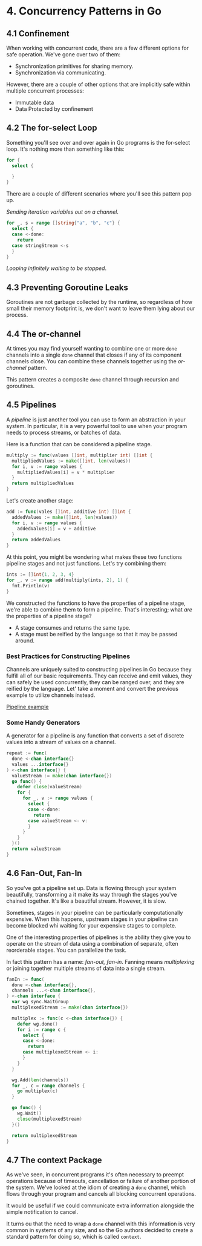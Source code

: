 # 4. Concurrency Patterns in Go

## 4.1 Confinement

When working with concurrent code, there are a few different
options for safe operation. We've gone over two of them:

+ Synchronization primitives for sharing memory.
+ Synchronization via communicating.

However, there are a couple of other options that are implicitly safe
within multiple concurrent processes:

+ Immutable data
+ Data Protected by confinement

## 4.2 The for-select Loop

Something you'll see over and over again in Go programs is the
for-select loop. It's nothing more than something like this:

```go
for {
  select {

  }
}
```

There are a couple of different scenarios where you'll see this
pattern pop up.

*Sending iteration variables out on a channel*.

```go
for _, s = range []string{"a", "b", "c"} {
  select {
  case <-done:
    return
  case stringStream <-s
  }
}
```

*Looping infinitely waiting to be stopped*.

## 4.3 Preventing Goroutine Leaks

Goroutines are not garbage collected by the runtime, so regardless of
how small their memory footprint is, we don't want to leave them
lying about our process.

## 4.4 The or-channel

At times you may find yourself wanting to combine one or more `done` channels
into a single `done` channel that closes if any of its component channels close.
You can combine these channels together using the *or-channel* pattern.

This pattern creates a composite `done` channel through recursion
and goroutines.

## 4.5 Pipelines

A *pipeline* is just another tool you can use to form an abstraction in your
system. In particular, it is a very powerful tool to use when your
program needs to process streams, or batches of data.

Here is a function that can be considered a pipeline stage.

```go
multiply := func(values []int, multiplier int) []int {
  multipliedValues := make([]int, len(values))
  for i, v := range values {
    multipliedValues[i] = v * multiplier
  }
  return multipliedValues
}
```

Let's create another stage:

```go
add := func(vales []int, additive int) []int {
  addedValues := make([]int, len(values))
  for i, v := range values {
    addedValues[i] = v + additive
  }
  return addedValues
}
```

At this point, you might be wondering what makes these two functions
pipeline stages and not just functions. Let's try combining them:

```go
ints := []int{1, 2, 3, 4}
for _, v := range add(multiply(ints, 2), 1) {
  fmt.Println(v)
}
```

We constructed the functions to have the properties of a pipeline
stage, we're able to combine them to form a pipeline. That's interesting;
what *are* the properties of a pipeline stage?

+ A stage consumes and returns the same type.
+ A stage must be reified by the language so that it may be
passed around.

### Best Practices for Constructing Pipelines

Channels are uniquely suited to constructing pipelines in Go
because they fulfill all of our basic requirements. They can receive
and emit values, they can safely be used concurrently, they can
be ranged over, and they are reified by the language. Let' take
a moment and convert the previous example to utilize channels instead.

[Pipeline example](./pipelineExample.go)

### Some Handy Generators

A generator for a pipeline is any function that converts a
set of discrete values into a stream of values on a channel.

```go
repeat := func(
  done <-chan interface{}
  values ...interface{}
) <-chan interface{} {
  valueStream := make(chan interface{})
  go func() {
    defer close(valueStream)
    for {
      for _, v := range values {
        select {
        case <-done:
          return
        case valueStream <- v:
        }
      }
    }
  }()
  return valueStream
}
```

## 4.6 Fan-Out, Fan-In

So you've got a pipeline set up. Data is flowing through your system
beautifully, transforming a it make its way through the stages you've
chained together. It's like a beautiful stream. However, it is slow.

Sometimes, stages in your pipeline can be particularly computationally
expensive. When this happens, upstream stages in your pipeline can
become blocked whi waiting for your expensive stages to complete.

One of the interesting properties of pipelines is the ability they
give you to operate on the stream of data using a combination of
separate, often reorderable stages. You can parallelize the task.

In fact this pattern has a name: *fan-out, fan-in*. Fanning means *multiplexing*
or joining together multiple streams of data into a single stream.

```go
fanIn := func(
  done <-chan interface{},
  channels ...<-chan interface{},
) <-chan interface {
  var wg sync.WaitGroup
  multiplexedStream := make(chan interface{})

  multiplex := func(c <-chan interface{}) {
    defer wg.done()
    for i := range c {
      select {
      case <-done:
        return
      case multiplexedStream <- i:
      }
    }
  }

  wg.Add(len(channels))
  for _, c = range channels {
    go multiplex(c)
  }

  go func() {
    wg.Wait()
    close(multiplexedStream)
  }()

  return multiplexedStream
}
```

## 4.7 The context Package

As we've seen, in concurrent programs it's often necessary to preempt
operations because of timeouts, cancellation or failure of another
portion of the system. We've looked at the idiom of creating a `done`
channel, which flows through your program and cancels all blocking concurrent
operations.

It would be useful if we could communicate extra information alongside the
simple notification to cancel.

It turns ou that the need to wrap a `done` channel with this information
is very common in systems of any size, and so the Go authors decided
to create a standard pattern for doing so, which is called `context`.
